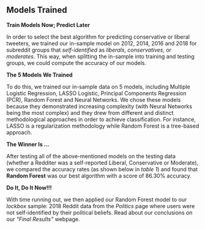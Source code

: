 ## Models Trained

**Train Models Now; Predict Later**

In order to select the best algorithm for predicting conservative or liberal tweeters, we trained our in-sample model on 2012, 2014, 2016 and 2018 for subreddit groups that *self-identified* as *liberals*, *conservatives*, or *moderates*. This way, when splitting the in-sample into training and testing groups, we could compute the accuracy of our models.

**The 5 Models We Trained**

To do this, we trained our in-sample data on 5 models, including Multiple Logistic Regression, LASSO Logistic, Principal Components Regression (PCR), Random Forest and Neural Networks. We chose these models because they demonstrated increasing complexity (with Neural Networks being the most complex) and they drew from different and distinct methodological approaches in order to achieve classification. For instance, LASSO is a regularization methodology while Random Forest is a tree-based approach.

**The Winner Is ...**

After testing all of the above-mentioned models on the testing data (whether a Redditer was a self-reported Liberal, Conservative or Moderate), we compared the accuracy rates (as shown below in *table 1*) and found that **Random Forest** was our best algorithm with a score of 86.30% accuracy.

**Do It, Do It Now!!!**

With time running out, we then applied our Random Forest model to our *lockbox* sample: 2018 Reddit data from the *Politics* page where users were not self-identified by their political beliefs. Read about our conclusions on our *"Final Results"* webpage.
